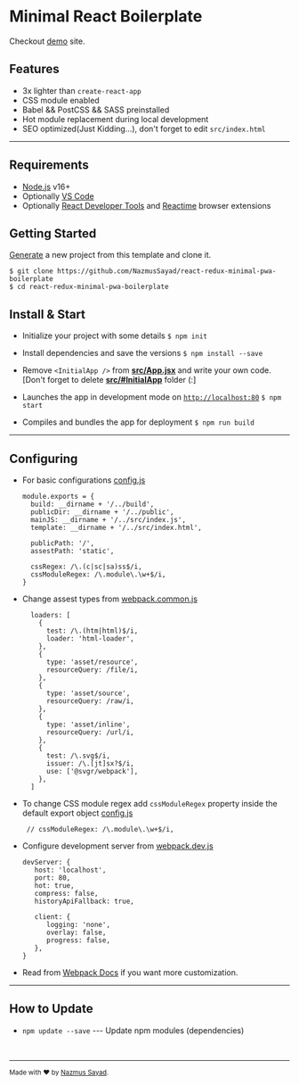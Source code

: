 # Minimal React Boilerplate

Checkout [demo](https://react-setup.vercel.app) site.

## Features

- 3x lighter than `create-react-app`
- CSS module enabled
- Babel && PostCSS && SASS preinstalled
- Hot module replacement during local development
- SEO optimized(Just Kidding...), don't forget to edit `src/index.html`

---

## Requirements

- [Node.js](https://nodejs.org/) v16+
- Optionally [VS Code](https://code.visualstudio.com)
- Optionally [React Developer Tools](https://chrome.google.com/webstore/detail/react-developer-tools/fmkadmapgofadopljbjfkapdkoienihi) and [Reactime](https://chrome.google.com/webstore/detail/reactime/cgibknllccemdnfhfpmjhffpjfeidjga) browser extensions

## Getting Started

[Generate](https://github.com/NazmusSayad/react-redux-minimal-pwa-boilerplate/generate) a new project from this template and clone it.

```
$ git clone https://github.com/NazmusSayad/react-redux-minimal-pwa-boilerplate
$ cd react-redux-minimal-pwa-boilerplate
```

## Install & Start

- Initialize your project with some details
  `$ npm init`

- Install dependencies and save the versions
  `$ npm install --save`

- Remove `<InitialApp />` from **[src/App.jsx](/src/App.jsx)** and write your own code. [Don't forget to delete **[src/#InitialApp](/src/#InitialApp)** folder (:]

- Launches the app in development mode on [`http://localhost:80`](http://localhost:80)
  `$ npm start`

- Compiles and bundles the app for deployment
  `$ npm run build`

---

## Configuring

- For basic configurations [config.js](/webpack/config.js)

  ```
  module.exports = {
    build: __dirname + '/../build',
    publicDir: __dirname + '/../public',
    mainJS: __dirname + '/../src/index.js',
    template: __dirname + '/../src/index.html',

    publicPath: '/',
    assestPath: 'static',

    cssRegex: /\.(c|sc|sa)ss$/i,
    cssModuleRegex: /\.module\.\w+$/i,
  }
  ```

- Change assest types from [webpack.common.js](/webpack/webpack.common.js)

  ```
    loaders: [
      {
        test: /\.(htm|html)$/i,
        loader: 'html-loader',
      },
      {
        type: 'asset/resource',
        resourceQuery: /file/i,
      },
      {
        type: 'asset/source',
        resourceQuery: /raw/i,
      },
      {
        type: 'asset/inline',
        resourceQuery: /url/i,
      },
      {
        test: /\.svg$/i,
        issuer: /\.[jt]sx?$/i,
        use: ['@svgr/webpack'],
      },
    ]
  ```

- To change CSS module regex add `cssModuleRegex` property inside the default export object [config.js](/webpack/config.js)

  ```
   // cssModuleRegex: /\.module\.\w+$/i,
  ```

- Configure development server from [webpack.dev.js](/webpack/webpack.dev.js)

  ```
  devServer: {
     host: 'localhost',
     port: 80,
     hot: true,
     compress: false,
     historyApiFallback: true,

     client: {
        logging: 'none',
        overlay: false,
        progress: false,
     },
  }
  ```

- Read from [Webpack Docs](https://webpack/webpack.js.org/configuration) if you want more customization.

---

## How to Update

- `npm update --save` --- Update npm modules (dependencies)

<br/>

---

<sup>Made with ♥ by [Nazmus Sayad](https://github.com/NazmusSayad).
